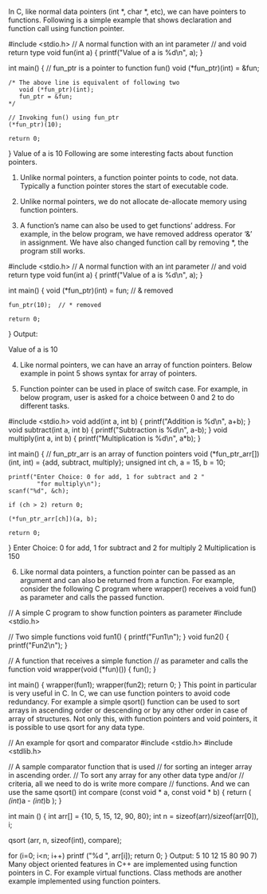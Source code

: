 In C, like normal data pointers (int *, char *, etc), we can have pointers to functions. Following is a simple example that shows declaration and function call using function pointer.


#include <stdio.h>
// A normal function with an int parameter
// and void return type
void fun(int a)
{
    printf("Value of a is %d\n", a);
}
  
int main()
{
    // fun_ptr is a pointer to function fun() 
    void (*fun_ptr)(int) = &fun;
  
    /* The above line is equivalent of following two
       void (*fun_ptr)(int);
       fun_ptr = &fun; 
    */
  
    // Invoking fun() using fun_ptr
    (*fun_ptr)(10);
  
    return 0;
}
Value of a is 10
Following are some interesting facts about function pointers.
 
1) Unlike normal pointers, a function pointer points to code, not data. Typically a function pointer stores the start of executable code.



2) Unlike normal pointers, we do not allocate de-allocate memory using function pointers.

 
3) A function’s name can also be used to get functions’ address. For example, in the below program, we have removed address operator ‘&’ in assignment. We have also changed function call by removing *, the program still works.


#include <stdio.h>
// A normal function with an int parameter
// and void return type
void fun(int a)
{
    printf("Value of a is %d\n", a);
}
  
int main()
{ 
    void (*fun_ptr)(int) = fun;  // & removed
  
    fun_ptr(10);  // * removed
  
    return 0;
}
Output:

Value of a is 10
 
4) Like normal pointers, we can have an array of function pointers. Below example in point 5 shows syntax for array of pointers.

 
5) Function pointer can be used in place of switch case. For example, in below program, user is asked for a choice between 0 and 2 to do different tasks.


#include <stdio.h>
void add(int a, int b)
{
    printf("Addition is %d\n", a+b);
}
void subtract(int a, int b)
{
    printf("Subtraction is %d\n", a-b);
}
void multiply(int a, int b)
{
    printf("Multiplication is %d\n", a*b);
}
  
int main()
{
    // fun_ptr_arr is an array of function pointers
    void (*fun_ptr_arr[])(int, int) = {add, subtract, multiply};
    unsigned int ch, a = 15, b = 10;
  
    printf("Enter Choice: 0 for add, 1 for subtract and 2 "
            "for multiply\n");
    scanf("%d", &ch);
  
    if (ch > 2) return 0;
  
    (*fun_ptr_arr[ch])(a, b);
  
    return 0;
}
Enter Choice: 0 for add, 1 for subtract and 2 for multiply
2
Multiplication is 150 
 
6) Like normal data pointers, a function pointer can be passed as an argument and can also be returned from a function.
For example, consider the following C program where wrapper() receives a void fun() as parameter and calls the passed function.


// A simple C program to show function pointers as parameter
#include <stdio.h>
  
// Two simple functions
void fun1() { printf("Fun1\n"); }
void fun2() { printf("Fun2\n"); }
  
// A function that receives a simple function
// as parameter and calls the function
void wrapper(void (*fun)())
{
    fun();
}
  
int main()
{
    wrapper(fun1);
    wrapper(fun2);
    return 0;
}
This point in particular is very useful in C. In C, we can use function pointers to avoid code redundancy. For example a simple qsort() function can be used to sort arrays in ascending order or descending or by any other order in case of array of structures. Not only this, with function pointers and void pointers, it is possible to use qsort for any data type.


// An example for qsort and comparator
#include <stdio.h>
#include <stdlib.h>
  
// A sample comparator function that is used
// for sorting an integer array in ascending order.
// To sort any array for any other data type and/or
// criteria, all we need to do is write more compare
// functions.  And we can use the same qsort()
int compare (const void * a, const void * b)
{
  return ( *(int*)a - *(int*)b );
}
  
int main ()
{
  int arr[] = {10, 5, 15, 12, 90, 80};
  int n = sizeof(arr)/sizeof(arr[0]), i;
  
  qsort (arr, n, sizeof(int), compare);
  
  for (i=0; i<n; i++)
     printf ("%d ", arr[i]);
  return 0;
}
Output:
5 10 12 15 80 90
7) Many object oriented features in C++ are implemented using function pointers in C. For example virtual functions. Class methods are another example implemented using function pointers.
